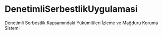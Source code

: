 # DenetimliSerbestlikUygulamasi
Denetimli Serbestlik Kapsamındaki Yükümlüleri İzleme ve Mağduru Koruma Sistemi
